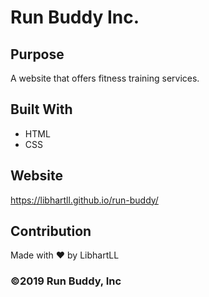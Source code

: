 # Run Buddy Inc.

## Purpose
A website that offers fitness training services. 

## Built With
* HTML
* CSS

## Website
https://libhartll.github.io/run-buddy/

## Contribution
Made with ❤️ by LibhartLL

### ©️2019 Run Buddy, Inc 
